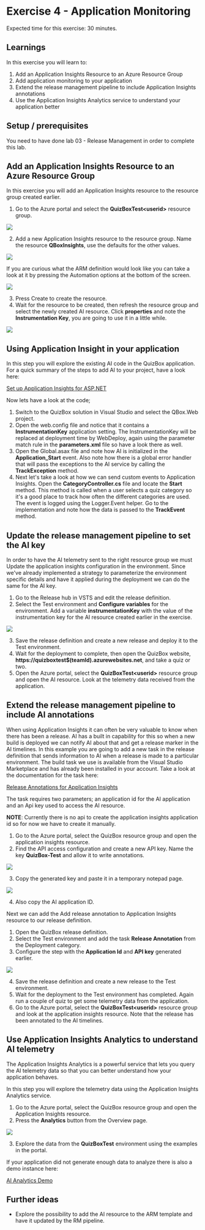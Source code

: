 # Exercise 4 - Application Monitoring

Expected time for this exercise: 30 minutes.

## Learnings
In this exercise you will learn to:

1. Add an Application Insights Resource to an Azure Resource Group
2. Add application monitoring to your application
3. Extend the release management pipeline to include Application Insights annotations
4. Use the Application Insights Analytics service to understand your application better

## Setup / prerequisites

You need to have done lab 03 - Release Management in order to complete this lab.

## Add an Application Insights Resource to an Azure Resource Group

In this exercise you will add an Application Insights resource to the resource group
created earlier. 

1. Go to the Azure portal and select the **QuizBoxTest\<userid\>** resource group.

![](images/lab4/select-rg.png)

2. Add a new Application Insights resource to the resource group. Name the resource **QBoxInsights**, 
use the defaults for the other values.

![](images/lab4/new-ai.png)


If you are curious what the ARM definition would look like you can take a look at 
it by pressing the Automation options at the bottom of the screen.

![](images/lab4/ai-arm.png)

3. Press Create to create the resource.
4. Wait for the resource to be created, then refresh the resource group and select
the newly created AI resource. Click **properties** and note the **Instrumentation Key**, you are going to use it
in a little while.

![](images/lab4/ai-key.png)

## Using Application Insight in your application

In this step you will explore the existing AI code in the QuizBox application. For a quick summary
of the steps to add AI to your project, have a look here:

[Set up Application Insights for ASP.NET](https://azure.microsoft.com/en-us/documentation/articles/app-insights-asp-net/)

Now lets have a look at the code;

1. Switch to the QuizBox solution in Visual Studio and select the QBox.Web project.
2. Open the web.config file and notice that it contains a **InstrumentationKey** application setting. 
The InstrumentationKey will be replaced at deployment time by WebDeploy, again using the parameter match
rule in the **parameters.xml** file so have a look there as well. 
3. Open the Global.asax file and note how AI is initialized in the **Application_Start** event. Also
note how there is a global error handler that will pass the exceptions to the AI service by calling 
the **TrackException** method.
4. Next let's take a look at how we can send custom events to Application Insights.
Open the **CategoryController.cs** file and locate the **Start** method. This method is called
when a user selects a quiz category so it's a good place to track how often the different
categories are used. The event is logged using the Logger.Event helper. Go to the implementation
and note how the data is passed to the **TrackEvent** method.

## Update the release management pipeline to set the AI key

In order to have the AI telemetry sent to the right resource group we must Update
the application insights configuration in the environment. Since we've already implemented
a strategy to parameterize the environment specific details and have it applied
during the deployment we can do the same for the AI key.

1. Go to the Release hub in VSTS and edit the release definition.
2. Select the Test environment and **Configure variables** for the environment. 
Add a variable **instrumentationKey** with the value of the instrumentation key for
the AI resource created earlier in the exercise.

![](images/lab4/rm-ai-key.png)

3. Save the release definition and create a new release and deploy it to the Test environment.
4. Wait for the deployment to complete, then open the QuizBox website, **https://quizboxtest$(teamId).azurewebsites.net**, and take
a quiz or two.
5. Open the Azure portal, select the **QuizBoxTest\<userid\>** resource group and open the AI
resource. Look at the telemetry data received from the application.

## Extend the release management pipeline to include AI annotations

When using Application Insights it can often be very valuable to know when there has been
a release. AI has a built in capability for this so when a new build is deployed we can
notify AI about that and get a release marker in the AI timelines. In this example
you are going to add a new task in the release definition that sends information to AI
when a release is made to a particular environment. The build task we use is available from the
Visual Studio Marketplace and has already been installed in your account. Take a look at the 
documentation for the task here:

[Release Annotations for Application Insights](https://marketplace.visualstudio.com/items?itemName=ms-appinsights.appinsightsreleaseannotations)

The task requires two parameters; an application id for the AI application and an Api key used to access 
the AI resource.

**NOTE**: Currently there is no api to create the application insights application id so
for now we have to create it manually.

1. Go to the Azure portal, select the QuizBox resource group and open the application insights resource.
2. Find the API access configuration and create a new API key. Name the key **QuizBox-Test**
and allow it to write annotations.

![](images/lab4/ai-create-api.png)

3. Copy the generated key and paste it in a temporary notepad page.

![](images/lab4/ai-api-key.png)

4. Also copy the AI application ID.

Next we can add the Add release annotation to Application Insights resource 
to our release definition.

1. Open the QuizBox release definition.
2. Select the Test environment and add the task **Release Annotation** from the
Deployment category.
3. Configure the step with the **Application Id** and **API key** generated earlier.

![](images/lab4/rm-ai.png)

4. Save the release definition and create a new release to the Test environment.
5. Wait for the deployment to the Test environment has completed. Again run a
couple of quiz to get some telemetry data from the application. 
6. Go to the Azure portal, select the **QuizBoxTest\<userid\>** resource group and look at the
application insights resource. Note that the release has been annotated to the
AI timelines.

## Use Application Insights Analytics to understand AI telemetry

The Application Insights Analytics is a powerful service that lets you query the
AI telemetry data so that you can better understand how your application behaves.

In this step you will explore the telemetry data using the Application Insights 
Analytics service.

1. Go to the Azure portal, select the QuizBox resource group and open the
Application Insights resource.
2. Press the **Analytics** button from the Overview page.

![](images/lab4/ai-analytics.png)

3. Explore the data from the **QuizBoxTest** environment using the examples in the portal.

If your application did not generate enough data to analyze there is also a
demo instance here:

[AI Analytics Demo](https://analytics.applicationinsights.io/demo#/discover/home)

## Further ideas
* Explore the possibility to add the AI resource to the ARM template and have it updated
by the RM pipeline.
